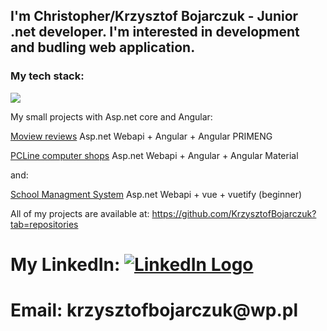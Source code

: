 <h2>I'm Christopher/Krzysztof Bojarczuk - Junior .net developer. I'm interested in development and budling web application.</h2>

<h3> My tech stack: </h1>
<p align="left">
  <a href="https://skillicons.dev">
    <img src="https://skillicons.dev/icons?i=git,cs,dotnet,angular,ts,visualstudio,vscode" />
 </a>
</p>

My small projects with Asp.net core and Angular:

 [Moview reviews](https://github.com/KrzysztofBojarczuk/movie-reviews) Asp.net Webapi + Angular + Angular PRIMENG

 [PCLine computer shops](https://github.com/KrzysztofBojarczuk/PCLine-computer-shops) Asp.net Webapi + Angular + Angular Material 

and:

 [School Managment System](https://github.com/KrzysztofBojarczuk/SchoolManagmentSystem) Asp.net Webapi + vue + vuetify (beginner)

All of my projects are available at: https://github.com/KrzysztofBojarczuk?tab=repositories

 <h1>My LinkedIn:
    <a href="https://www.linkedin.com/in/krzysztof-bojarczuk-b23872b9/">
        <img class="linkedin-logo" src="https://skillicons.dev/icons?i=linkedin" alt="LinkedIn Logo" />
    </a>
</h1>
 <h1>Email:
   krzysztofbojarczuk@wp.pl
</h1>
